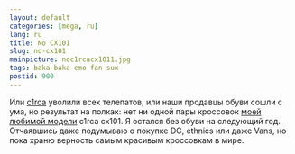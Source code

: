 ```yaml
---
layout: default
categories: [mega, ru]
lang: ru
title: No CX101
slug: no-cx101
mainpicture: noc1rcacx1011.jpg
tags: baka-baka emo fan sux 
postid: 900
---
```



Или <a href="http://c1rca.com/">c1rca</a> уволили всех телепатов, или наши продавцы обуви сошли с ума, но результат на полках: нет ни одной пары кроссовок <a href="/mega/2007/c1rca/">моей любимой модели</a> c1rca cx101. Я остался без обуви на следующий год. Отчаявшись даже подумываю о покупке DC, ethnics или даже Vans, но пока храню верность самым красивым кроссовкам в мире.